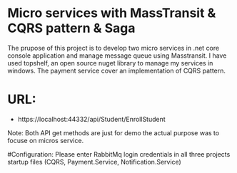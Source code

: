 # Micro services with MassTransit & CQRS pattern & Saga
The prupose of this project is to develop two micro services in .net core console application and manage message queue using Masstransit. I have used topshelf, an open source nuget library to manage my services in windows. The payment service cover an implementation of CQRS pattern.

# URL:
- https://localhost:44332/api/Student/EnrollStudent

Note: Both API get methods are just for demo the actual purpose was to focuse on micros service. 

#Configuration:
Please enter RabbitMq login credentials in all three projects startup files (CQRS, Payment.Service, Notification.Service)
